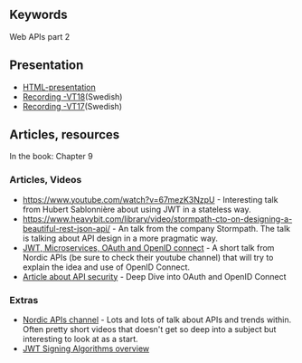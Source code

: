 ## Keywords
Web APIs part 2

## Presentation
- [HTML-presentation](https://rawgit.com/1dv527/syllabus/master/lectures/03/index.html#/)
- [Recording -VT18](https://youtu.be/Lq7RtXdgC2c?t=896)(Swedish)
- [Recording -VT17](https://youtu.be/I6znS4sj76A?t=551)(Swedish)

## Articles, resources
In the book: Chapter 9

### Articles, Videos
- https://www.youtube.com/watch?v=67mezK3NzpU - Interesting talk from Hubert Sablonnière about using JWT in a stateless way.
- https://www.heavybit.com/library/video/stormpath-cto-on-designing-a-beautiful-rest-json-api/ - An talk from the company Stormpath. The talk is talking about API design in a more pragmatic way.
- [JWT, Microservices, OAuth and OpenID connect](https://www.youtube.com/watch?v=BdKmZ7mPNns) - A short talk from Nordic APIs (be sure to check their youtube channel) that will try to explain the idea and use of OpenID Connect.
- [Article about API security](https://nordicapis.com/api-security-oauth-openid-connect-depth/) - Deep Dive into OAuth and OpenID Connect
### Extras
- [Nordic APIs channel](https://www.youtube.com/channel/UC7ZFDwIPQO46bnQkd80XlDg) - Lots and lots of talk about APIs and trends within. Often pretty short videos that doesn't get so deep into a subject but interesting to look at as a start.
- [JWT Signing Algorithms overview](https://auth0.com/blog/json-web-token-signing-algorithms-overview/)
